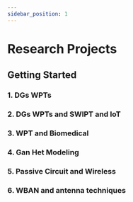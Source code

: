 ```yaml
---
sidebar_position: 1
---
```


# Research Projects

## Getting Started

### 1. DGs WPTs
### 2. DGs WPTs and SWIPT and IoT
### 3. WPT and Biomedical
### 4. Gan Het Modeling
### 5. Passive Circuit and Wireless
### 6. WBAN and antenna techniques
